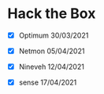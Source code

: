# Hack the Box


- [x] Optimum                   30/03/2021
- [x] Netmon                    05/04/2021
- [x] Nineveh                   12/04/2021
- [x] sense                     17/04/2021

